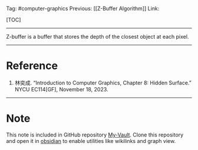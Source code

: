 Tag: #computer-graphics 
Previous: [[Z-Buffer Algorithm]]
Link: 

[TOC]

---

Z-buffer is a buffer that stores the depth of the closest object at each pixel.

---

# Reference

1. 林奕成. “Introduction to Computer Graphics, Chapter 8: Hidden Surface.” NYCU EC114[GF], November 18, 2023.

---

# Note

This note is included in GitHub repository [My-Vault](https://github.com/LittleD3092/My-Vault.git). Clone this repository and open it in [obsidian](https://obsidian.md/) to enable utilities like wikilinks and graph view.